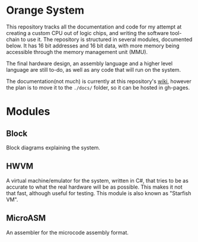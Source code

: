 Orange System
========

This repository tracks all the documentation and code for my attempt at creating a custom CPU out of logic chips,
and writing the software tool-chain to use it.  The repository is structured in several modules, documented below.
It has 16 bit addresses and 16 bit data, with more memory being accessible through the memory management unit (MMU).

The final hardware design, an assembly language and a higher level language are still to-do, as well as any code that will
run on the system.

The documentation(not much) is currently at this repository's [wiki](https://github.com/ScratchOs/starfish/wiki), however the plan
is to move it to the `./docs/` folder, so it can be hosted in gh-pages.

# Modules
## Block
Block diagrams explaining the system.

## HWVM
A virtual machine/emulator for the system, written in C#, that tries to be as accurate to what the real hardware will be as possible.
This makes it not that fast, although useful for testing.  This module is also known as "Starfish VM".

## MicroASM
An assembler for the microcode assembly format.